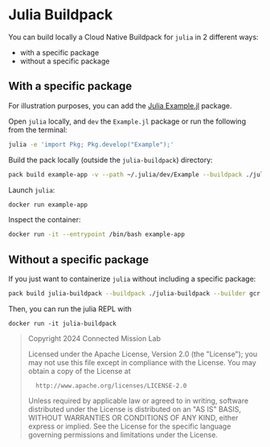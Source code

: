 # Julia Buildpack

You can build locally a Cloud Native Buildpack for `julia` in 2 different ways:

- with a specific package
- without a specific package

## With a specific package

For illustration purposes, you can add the [Julia Example.jl](https://github.com/JuliaLang/Example.jl) package.

Open `julia` locally, and `dev` the `Example.jl` package or run the following from the terminal:

```bash
julia -e 'import Pkg; Pkg.develop("Example");'
```

Build the pack locally (outside the `julia-buildpack`) directory:

```bash
pack build example-app -v --path ~/.julia/dev/Example --buildpack ./julia-buildpack --builder gcr.io/buildpacks/builder:v1
```

Launch `julia`:
```bash
docker run example-app
```

Inspect the container:
```bash
docker run -it --entrypoint /bin/bash example-app
```

## Without a specific package

If you just want to containerize `julia` without including a specific package:

```bash
pack build julia-buildpack --buildpack ./julia-buildpack --builder gcr.io/buildpacks/builder:v1
```

Then, you can run the julia REPL with
```
docker run -it julia-buildpack
```

> Copyright 2024 Connected Mission Lab
>
>   Licensed under the Apache License, Version 2.0 (the "License");
>   you may not use this file except in compliance with the License.
>   You may obtain a copy of the License at
>
>       http://www.apache.org/licenses/LICENSE-2.0
>
>   Unless required by applicable law or agreed to in writing, software
>   distributed under the License is distributed on an "AS IS" BASIS,
>   WITHOUT WARRANTIES OR CONDITIONS OF ANY KIND, either express or implied.
>   See the License for the specific language governing permissions and
>   limitations under the License.
